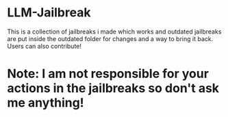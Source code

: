 # LLM-Jailbreak
This is a collection of jailbreaks i made which works and outdated jailbreaks are put inside the outdated folder for changes and a way to bring it back. Users can also contribute!

# Note: I am not responsible for your actions in the jailbreaks so don't ask me anything!

